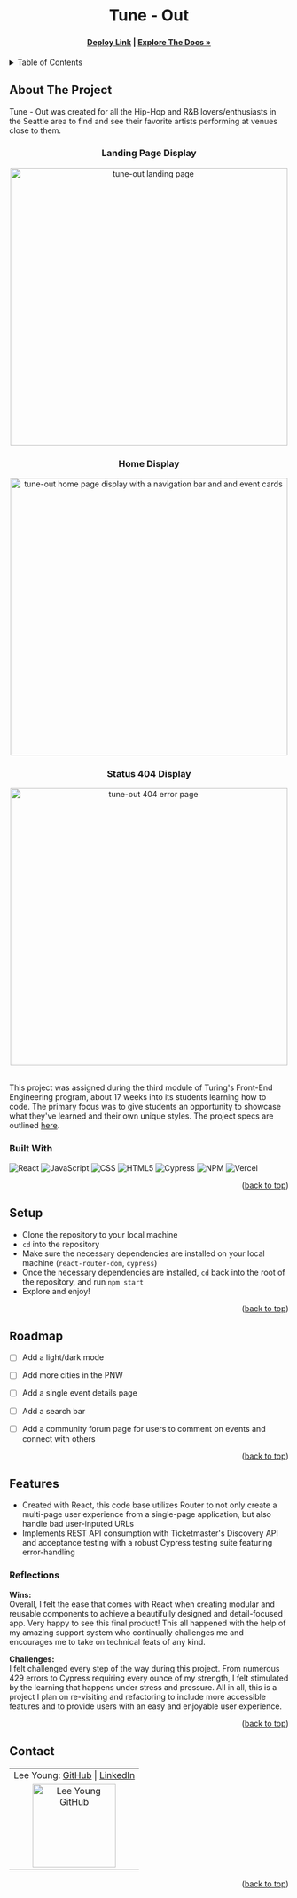 <a name="readme-top"></a>

<!-- HEADER -->
<h1 align="center">Tune - Out</h1>

<h3 align="center"Music events app for Hip-Hop and R&B lovers!</h3>

<h4 align="center"><a href="https://tune-out.vercel.app"><strong>Deploy Link</strong></a> | <a href="https://github.com/Leoy23/Tune-Out"><strong>Explore The Docs »</strong></a></h4>

<p></p>

<!-- TABLE OF CONTENTS -->
<details>
  <summary>Table of Contents</summary>
  <ol>
    <li>
      <a href="#about-the-project">About The Project</a>
      <ul>
        <li><a href="#built-with">Built With</a></li>
      </ul>
    </li>
    <li><a href="#setup">Setup</a></li>
    <li><a href="#roadmap">Roadmap</a></li>
    <li>
        <a href="#features">Features</a>
        <ul>
            <li><a href="#reflections">Reflections</a>
        </ul>
    </li>
    <li><a href="#contact">Contact</a></li>
  </ol>
</details>

## About The Project
Tune - Out was created for all the Hip-Hop and R&B lovers/enthusiasts in the Seattle area to find and see their favorite artists performing at venues close to them.
<br>


<h3 align="center">Landing Page Display</h3>
<p align="center"><img width="500" src="https://user-images.githubusercontent.com/106054421/201592610-34c1ff73-01b4-4b82-986d-5454589779a6.png" alt="tune-out landing page"></p>

<h3 align="center">Home Display</h3>
<p align="center"><img width="500" src="https://user-images.githubusercontent.com/106054421/210191741-c5896797-354d-4e60-8cb1-1fb1d373bd16.png" alt="tune-out home page display with a navigation bar and and event cards"></p>


<h3 align="center">Status 404 Display</h3>
<p align="center"><img width="500" src="https://user-images.githubusercontent.com/106054421/201592644-c2c8c9b8-70bf-4c2b-968b-85ddde2d27d0.png" alt="tune-out 404 error page"></p>

<br />
This project was assigned during the third module of Turing's Front-End Engineering program, about 17 weeks into its students learning how to code. The primary focus was to give students an opportunity to showcase what they've learned and their own unique styles. The project specs are outlined <a href="https://frontend.turing.edu/projects/module-3/showcase.html">here</a>.

### Built With

![React][React-shield]
![JavaScript][JavaScript-shield]
![CSS][CSS-shield]
![HTML5][HTML-shield]
![Cypress][Cypress-shield]
![NPM][NPM-shield]
![Vercel][Vercel-shield]

<p align="right">(<a href="#readme-top">back to top</a>)</p>

## Setup
- Clone the repository to your local machine
- `cd` into the repository
- Make sure the necessary dependencies are installed on your local machine (`react-router-dom`, `cypress`)
- Once the necessary dependencies are installed, `cd` back into the root of the repository, and run `npm start`
- Explore and enjoy!

<p align="right">(<a href="#readme-top">back to top</a>)</p>

## Roadmap

- [ ] Add a light/dark mode
- [ ] Add more cities in the PNW
- [ ] Add a single event details page
- [ ] Add a search bar
- [ ] Add a community forum page for users to comment on events and connect with others 


<p align="right">(<a href="#readme-top">back to top</a>)</p>

## Features

- Created with React, this code base utilizes Router to not only create a multi-page user experience from a single-page application, but also handle bad user-inputed URLs
- Implements REST API consumption with Ticketmaster's Discovery API and acceptance testing with a robust Cypress testing suite featuring error-handling


### Reflections
<b>Wins:</b><br>
Overall, I felt the ease that comes with React when creating modular and reusable components to achieve a beautifully designed and detail-focused app. Very happy to see this final product! This all happened with the help of my amazing support system who continually challenges me and encourages me to take on technical feats of any kind.
<p>
<b>Challenges:</b><br>
I felt challenged every step of the way during this project. From numerous 429 errors to Cypress requiring every ounce of my strength, I felt stimulated by the learning that happens under stress and pressure. All in all, this is a project I plan on re-visiting and refactoring to include more accessible features and to provide users with an easy and enjoyable user experience. 

<p align="right">(<a href="#readme-top">back to top</a>)</p>

## Contact

<table align="center">
    <tr>
        <td align="center"> Lee Young: <a href="https://github.com/leoy23">GitHub</a> | <a href="https://www.linkedin.com/in/leah-young-fe/">LinkedIn</a></td>
    </tr>
 <td align="center"><img src="https://avatars.githubusercontent.com/u/106054421?v=4" alt="Lee Young GitHub"
 width="150" height="auto" /></td>
</table>

<p align="right">(<a href="#readme-top">back to top</a>)</p>


<!-- MARKDOWN LINKS & IMAGES -->
[React-shield]: https://img.shields.io/badge/React-20232A?style=for-the-badge&logo=react&logoColor=61DAFB
[JavaScript-shield]: https://img.shields.io/badge/javascript%20-%23323330.svg?&style=for-the-badge&logo=javascript&logoColor=%23F7DF1E
[CSS-shield]: https://img.shields.io/badge/CSS3-1572B6?style=for-the-badge&logo=css3&logoColor=white
[HTML-shield]: https://img.shields.io/badge/HTML5-E34F26?style=for-the-badge&logo=html5&logoColor=white
[Cypress-shield]: https://img.shields.io/badge/-cypress-%23E5E5E5?style=for-the-badge&logo=cypress&logoColor=058a5e
[NPM-shield]: https://img.shields.io/badge/npm-CB3837?style=for-the-badge&logo=npm&logoColor=white
[Vercel-shield]: https://img.shields.io/badge/vercel-%23000000.svg?style=for-the-badge&logo=vercel&logoColor=white
